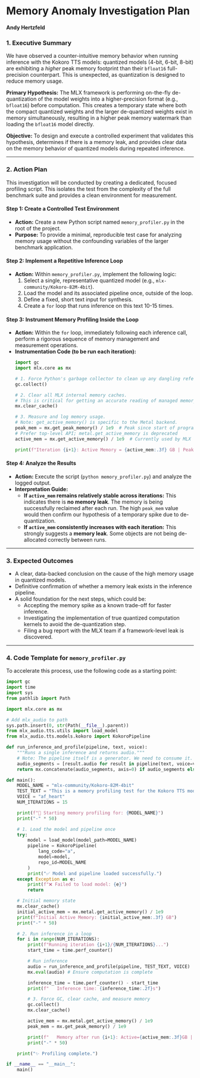 # Memory Anomaly Investigation Plan

**Andy Hertzfeld**

### 1. Executive Summary

We have observed a counter-intuitive memory behavior when running inference with the Kokoro TTS models: quantized models (4-bit, 6-bit, 8-bit) are exhibiting a *higher* peak memory footprint than their `bfloat16` full-precision counterpart. This is unexpected, as quantization is designed to reduce memory usage.

**Primary Hypothesis:** The MLX framework is performing on-the-fly de-quantization of the model weights into a higher-precision format (e.g., `bfloat16`) before computation. This creates a temporary state where both the compact quantized weights and the larger de-quantized weights exist in memory simultaneously, resulting in a higher peak memory watermark than loading the `bfloat16` model directly.

**Objective:** To design and execute a controlled experiment that validates this hypothesis, determines if there is a memory leak, and provides clear data on the memory behavior of quantized models during repeated inference.

---

### 2. Action Plan

This investigation will be conducted by creating a dedicated, focused profiling script. This isolates the test from the complexity of the full benchmark suite and provides a clean environment for measurement.

#### Step 1: Create a Controlled Test Environment

*   **Action:** Create a new Python script named `memory_profiler.py` in the root of the project.
*   **Purpose:** To provide a minimal, reproducible test case for analyzing memory usage without the confounding variables of the larger benchmark application.

#### Step 2: Implement a Repetitive Inference Loop

*   **Action:** Within `memory_profiler.py`, implement the following logic:
    1.  Select a single, representative quantized model (e.g., `mlx-community/Kokoro-82M-4bit`).
    2.  Load the model and its associated pipeline once, outside of the loop.
    3.  Define a fixed, short text input for synthesis.
    4.  Create a `for` loop that runs inference on this text 10-15 times.

#### Step 3: Instrument Memory Profiling Inside the Loop

*   **Action:** Within the `for` loop, immediately following each inference call, perform a rigorous sequence of memory management and measurement operations.
*   **Instrumentation Code (to be run each iteration):**
    ```python
    import gc
    import mlx.core as mx

    # 1. Force Python's garbage collector to clean up any dangling references.
    gc.collect()

    # 2. Clear all MLX internal memory caches.
    # This is critical for getting an accurate reading of managed memory.
    mx.clear_cache()

    # 3. Measure and log memory usage.
    # Note: get_active_memory() is specific to the Metal backend.
    peak_mem = mx.get_peak_memory() / 1e9  # Peak since start of program (GB)
    # Prefer top-level API; metal.get_active_memory is deprecated
    active_mem = mx.get_active_memory() / 1e9  # Currently used by MLX tensors (GB)

    print(f"Iteration {i+1}: Active Memory = {active_mem:.3f} GB | Peak Memory = {peak_mem:.3f} GB")
    ```

#### Step 4: Analyze the Results

*   **Action:** Execute the script (`python memory_profiler.py`) and analyze the logged output.
*   **Interpretation Guide:**
    *   **If `active_mem` remains relatively stable across iterations:** This indicates there is **no memory leak**. The memory is being successfully reclaimed after each run. The high `peak_mem` value would then confirm our hypothesis of a temporary spike due to de-quantization.
    *   **If `active_mem` consistently increases with each iteration:** This strongly suggests a **memory leak**. Some objects are not being de-allocated correctly between runs.

---

### 3. Expected Outcomes

*   A clear, data-backed conclusion on the cause of the high memory usage in quantized models.
*   Definitive confirmation of whether a memory leak exists in the inference pipeline.
*   A solid foundation for the next steps, which could be:
    *   Accepting the memory spike as a known trade-off for faster inference.
    *   Investigating the implementation of true quantized computation kernels to avoid the de-quantization step.
    *   Filing a bug report with the MLX team if a framework-level leak is discovered.

---

### 4. Code Template for `memory_profiler.py`

To accelerate this process, use the following code as a starting point:

```python
import gc
import time
import sys
from pathlib import Path

import mlx.core as mx

# Add mlx_audio to path
sys.path.insert(0, str(Path(__file__).parent))
from mlx_audio.tts.utils import load_model
from mlx_audio.tts.models.kokoro import KokoroPipeline

def run_inference_and_profile(pipeline, text, voice):
    """Runs a single inference and returns audio."""
    # Note: The pipeline itself is a generator. We need to consume it.
    audio_segments = [result.audio for result in pipeline(text, voice=voice)]
    return mx.concatenate(audio_segments, axis=0) if audio_segments else None

def main():
    MODEL_NAME = "mlx-community/Kokoro-82M-4bit"
    TEST_TEXT = "This is a memory profiling test for the Kokoro TTS model."
    VOICE = "af_heart"
    NUM_ITERATIONS = 15

    print(f"🚀 Starting memory profiling for: {MODEL_NAME}")
    print("-" * 50)

    # 1. Load the model and pipeline once
    try:
        model = load_model(model_path=MODEL_NAME)
        pipeline = KokoroPipeline(
            lang_code="a",
            model=model,
            repo_id=MODEL_NAME
        )
        print("✅ Model and pipeline loaded successfully.")
    except Exception as e:
        print(f"❌ Failed to load model: {e}")
        return

    # Initial memory state
    mx.clear_cache()
    initial_active_mem = mx.metal.get_active_memory() / 1e9
    print(f"Initial Active Memory: {initial_active_mem:.3f} GB")
    print("-" * 50)

    # 2. Run inference in a loop
    for i in range(NUM_ITERATIONS):
        print(f"Running iteration {i+1}/{NUM_ITERATIONS}...")
        start_time = time.perf_counter()

        # Run inference
        audio = run_inference_and_profile(pipeline, TEST_TEXT, VOICE)
        mx.eval(audio) # Ensure computation is complete

        inference_time = time.perf_counter() - start_time
        print(f"   Inference time: {inference_time:.2f}s")

        # 3. Force GC, clear cache, and measure memory
        gc.collect()
        mx.clear_cache()

        active_mem = mx.metal.get_active_memory() / 1e9
        peak_mem = mx.get_peak_memory() / 1e9

        print(f"   Memory after run {i+1}: Active={active_mem:.3f}GB | Peak={peak_mem:.3f}GB")
        print("-" * 50)

    print("✨ Profiling complete.")

if __name__ == "__main__":
    main()

```

